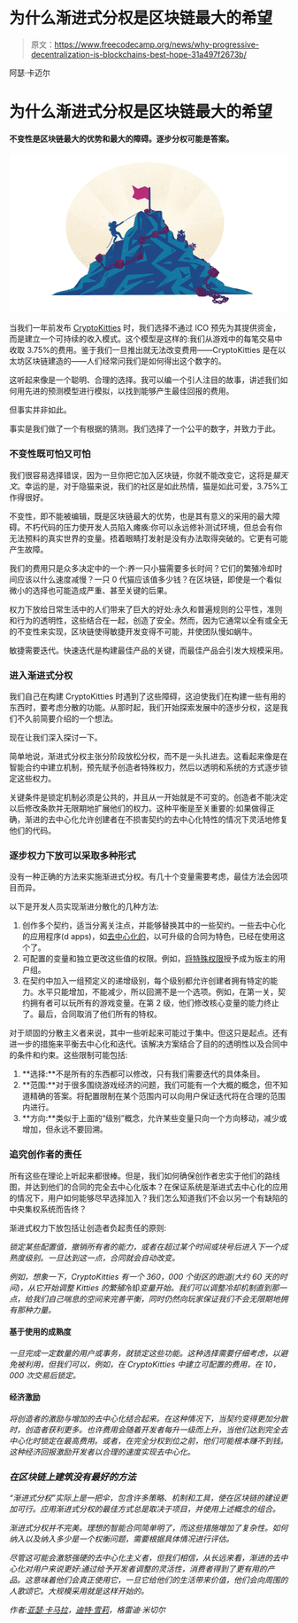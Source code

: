# 为什么渐进式分权是区块链最大的希望

> 原文：<https://www.freecodecamp.org/news/why-progressive-decentralization-is-blockchains-best-hope-31a497f2673b/>

阿瑟·卡迈尔

# 为什么渐进式分权是区块链最大的希望

#### 不变性是区块链最大的优势和最大的障碍。逐步分权可能是答案。

![4RiJaG98m8kPcAYjnVLTCKifqTzhXEys5TD-](img/0522716a2f034f334b3d45ac88b748ff.png)

当我们一年前发布 [CryptoKitties](https://www.cryptokitties.co) 时，我们选择不通过 ICO 预先为其提供资金，而是建立一个可持续的收入模式。这个模型是这样的:我们从游戏中的每笔交易中收取 3.75%的费用。鉴于我们一旦推出就无法改变费用——CryptoKitties 是在以太坊区块链建造的——人们经常问我们是如何得出这个数字的。

这听起来像是一个聪明、合理的选择。我可以编一个引人注目的故事，讲述我们如何用先进的预测模型进行模拟，以找到能够产生最佳回报的费用。

但事实并非如此。

事实是我们做了一个有根据的猜测。我们选择了一个公平的数字，并致力于此。

### 不变性既可怕又可怕

我们很容易选择错误，因为一旦你把它加入区块链，你就不能改变它，这将是*猫天文*。幸运的是，对于隐猫来说，我们的社区是如此热情，猫是如此可爱，3.75%工作得很好。

不变性，即不能被编辑，既是区块链最大的优势，也是其有意义的采用的最大障碍。不朽代码的压力使开发人员陷入瘫痪:你可以永远修补测试环境，但总会有你无法预料的真实世界的变量。捂着眼睛打发射是没有办法取得突破的。它更有可能产生故障。

我们的费用只是众多决定中的一个:养一只小猫需要多长时间？它们的繁殖冷却时间应该以什么速度减慢？一只 0 代猫应该值多少钱？在区块链，即使是一个看似微小的选择也可能造成严重、甚至关键的后果。

权力下放给日常生活中的人们带来了巨大的好处:永久和普遍规则的公平性，准则和行为的透明性，这些结合在一起，创造了安全。然而，因为它通常以全有或全无的不变性来实现，区块链使得敏捷开发变得不可能，并使团队慢如蜗牛。

敏捷需要迭代。快速迭代是构建最佳产品的关键，而最佳产品会引发大规模采用。

### 进入渐进式分权

我们自己在构建 CryptoKitties 时遇到了这些障碍，这迫使我们在构建一些有用的东西时，要考虑分散的功能。从那时起，我们开始探索发展中的逐步分权，这是我们不久前简要介绍的一个想法。

现在让我们深入探讨一下。

简单地说，渐进式分权主张分阶段放松分权，而不是一头扎进去。这看起来像是在智能合约中建立机制，预先赋予创造者特殊权力，然后以透明和系统的方式逐步锁定这些权力。

关键条件是锁定机制必须是公共的，并且从一开始就是不可变的。创造者不能决定以后修改条款并无限期地扩展他们的权力。这种平衡是至关重要的:如果做得正确，渐进的去中心化允许创建者在不损害契约的去中心化特性的情况下灵活地修复他们的代码。

### 逐步权力下放可以采取多种形式

没有一种正确的方法来实施渐进式分权。有几十个变量需要考虑，最佳方法会因项目而异。

以下是开发人员实现渐进分散化的几种方法:

1.  创作多个契约，适当分离关注点，并能够替换其中的一些契约。一些去中心化的应用程序(d apps)，如[去中心化的](https://decentraland.org/)，以可升级的合同为特色，已经在使用这个了。
2.  可配置的变量和独立更改这些值的权限。例如，[将特殊权限](https://github.com/Etheremon/smartcontract/blob/master/EtheremonERC721.sol#L125)授予成为版主的用户组。
3.  在契约中加入一组预定义的递增级别，每个级别都允许创建者拥有特定的能力。水平只能增加，不能减少，所以回溯不是一个选项。例如，在第一关，契约拥有者可以玩所有的游戏变量。在第 2 级，他们修改核心变量的能力终止了。最后，合同取消了他们所有的特权。

对于顽固的分散主义者来说，其中一些听起来可能过于集中。但这只是起点。还有进一步的措施来平衡去中心化和迭代。该解决方案结合了目的的透明性以及合同中的条件和约束。这些限制可能包括:

1.  **选择:**不是所有的东西都可以修改，只有我们需要迭代的具体条目。
2.  **范围:**对于很多围绕游戏经济的问题，我们可能有一个大概的概念，但不知道精确的答案。将配置限制在某个范围内可以向用户保证迭代将在合理的范围内进行。
3.  **方向:**类似于上面的“级别”概念，允许某些变量只向一个方向移动，减少或增加，但永远不要回溯。

### 追究创作者的责任

所有这些在理论上听起来都很棒。但是，我们如何确保创作者忠实于他们的路线图，并达到他们的合同的完全去中心化版本？在保证系统是渐进式去中心化的应用的情况下，用户如何能够尽早选择加入？我们怎么知道我们不会以另一个有缺陷的中央集权系统而告终？

渐进式权力下放包括让创造者负起责任的原则:

*锁定某些配置值，撤销所有者的能力，或者在超过某个时间或块号后进入下一个成熟度级别。一旦达到这一点，合同就会自动改变。*

*例如，想象一下，CryptoKitties 有一个 360，000 个街区的跑道(大约 60 天的时间)，从它开始调整 Kitties 的繁殖*冷却*变量开始。我们可以调整冷却机制直到那一点，给我们自己喘息的空间来完善平衡，同时仍然向玩家保证我们不会无限期地拥有那种力量。*

#### ****基于使用的成熟度****

*一旦完成一定数量的用户或事务，就锁定这些功能。这种选择需要仔细考虑，以避免被利用，但我们可以，例如，在 CryptoKitties 中建立可配置的费用，在 10，000 次交易后锁定。*

#### ****经济激励****

*将创造者的激励与增加的去中心化结合起来。在这种情况下，当契约变得更加分散时，创造者获利更多。也许费用会随着开发者每升一级而上升，当他们达到完全去中心化时锁定在最高费用。或者，在完全分权到位之前，他们可能根本赚不到钱。这种经济回报激励开发者以合理的速度实现去中心化。*

### *在区块链上建筑没有最好的方法*

*“渐进式分权”实际上是一把伞，包含许多策略、机制和工具，使在区块链的建设更加可行。应用渐进式分权的最佳方式总是取决于项目，并使用上述概念的组合。*

*渐进式分权并不完美。理想的智能合同简单明了，而这些措施增加了复杂性。如何纳入以及纳入多少是一个权衡问题，需要根据具体情况进行评估。*

*尽管这可能会激怒强硬的去中心化主义者，但我们相信，从长远来看，渐进的去中心化对用户来说更好:通过给予开发者调整的灵活性，消费者得到了更有用的产品。这意味着他们会真正使用它，一旦它给他们的生活带来价值，他们会向周围的人歌颂它。大规模采用就是这样开始的。*

*作者:[亚瑟·卡马拉](https://medium.com/@arthur_camara)，[迪特·雪莉](https://medium.com/@dete73)，格雷迪·米切尔*